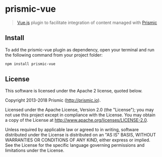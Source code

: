 # prismic-vue

> [Vue.js](https://vuejs.org) plugin to facilitate integration of content managed with [Prismic](https://prismic.io)

## Install

To add the prismic-vue plugin as dependency, open your terminal and run the following command from your project folder:

``` bash
npm install prismic-vue
```

## License

This software is licensed under the Apache 2 license, quoted below.

Copyright 2013-2018 Prismic (http://prismic.io).

Licensed under the Apache License, Version 2.0 (the "License"); you may not use this project except in compliance with the License. You may obtain a copy of the License at http://www.apache.org/licenses/LICENSE-2.0.

Unless required by applicable law or agreed to in writing, software distributed under the License is distributed on an "AS IS" BASIS, WITHOUT WARRANTIES OR CONDITIONS OF ANY KIND, either express or implied. See the License for the specific language governing permissions and limitations under the License.
